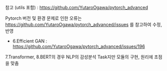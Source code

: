 
참고 (utils 포함) : https://github.com/YutaroOgawa/pytorch_advanced

Pytorch 버전 및 환경 문제로 인한 오류는 https://github.com/YutaroOgawa/pytorch_advanced/issues 를 참고하여 수정, 반영
   - 6.Efficient GAN : https://github.com/YutaroOgawa/pytorch_advanced/issues/196

7.Transformer, 8.BERT의 경우 NLP의 감성분석 Task지만 모듈의 구현, 원리에 초점을 맞춤
